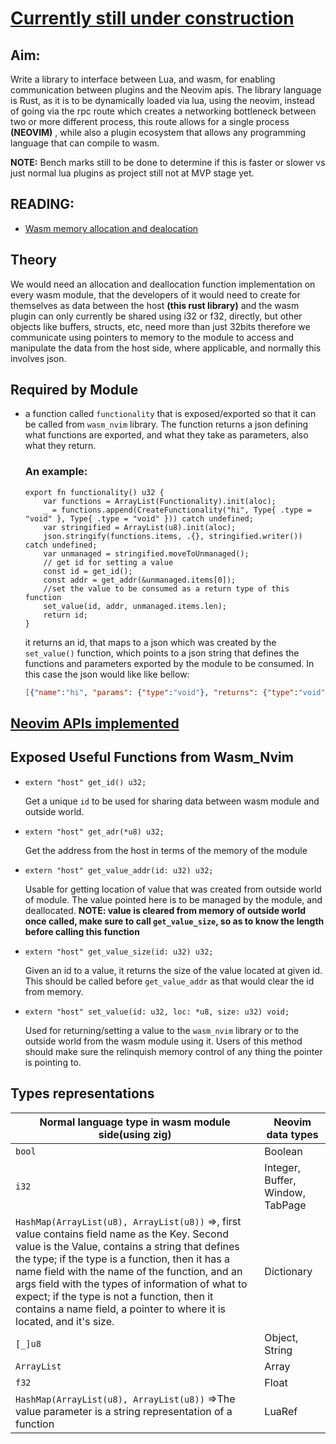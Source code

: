 # <u>Currently still under construction</u>

## Aim:

Write a library to interface between Lua, and wasm, for enabling communication between plugins and the Neovim apis. The library language is Rust, as it is to be dynamically loaded via lua, using the neovim, instead of going via the rpc route which creates a networking bottleneck between two or more different process, this route allows for a single process **(NEOVIM)** , while also a plugin ecosystem that allows any programming language that can compile to wasm.

**NOTE:** Bench marks still to be done to determine if this is faster or slower vs just normal lua plugins as project still not at MVP stage yet.

## READING:

 - [Wasm memory allocation and dealocation](https://radu-matei.com/blog/practical-guide-to-wasm-memory/)

## Theory

We would need an allocation and deallocation function implementation on every wasm module, that the developers of it would need to create for themselves as data between the host **(this rust library)** and the wasm plugin can only currently be shared using i32 or f32, directly, but other objects like buffers, structs, etc, need more than just 32bits therefore we communicate using pointers to memory to the module to access and manipulate the data from the host side, where applicable, and normally this involves json.

## Required by Module

- a function called `functionality` that is exposed/exported so that it can be called from `wasm_nvim` library. The function returns a json defining what functions are exported, and what they take as parameters, also what they return. 

  ### An example:

  ```zig
  export fn functionality() u32 {
      var functions = ArrayList(Functionality).init(aloc);
      _ = functions.append(CreateFunctionality("hi", Type{ .type = "void" }, Type{ .type = "void" })) catch undefined;
      var stringified = ArrayList(u8).init(aloc);
      json.stringify(functions.items, .{}, stringified.writer()) catch undefined;
      var unmanaged = stringified.moveToUnmanaged();
      // get id for setting a value
      const id = get_id();
      const addr = get_addr(&unmanaged.items[0]);
      //set the value to be consumed as a return type of this function
      set_value(id, addr, unmanaged.items.len);
      return id;
  }
  
  ```

  it returns an id, that maps to a json which was created by the `set_value()` function, which points to a json string that defines the functions and parameters exported by the module to be consumed. In this case the json would like like bellow:

  ```json
  [{"name":"hi", "params": {"type":"void"}, "returns": {"type":"void"}}]
  ```

  

## [Neovim APIs implemented](./API.md)



## Exposed Useful Functions from Wasm_Nvim

- ```zig
  extern "host" get_id() u32;
  ```

  Get a unique `id` to be used for sharing data between wasm module and outside world.

- ```zig
  extern "host" get_adr(*u8) u32;
  ```

  Get the address from the host in terms of the memory of the module

- ```zig
  extern "host" get_value_addr(id: u32) u32;
  ```

  Usable for getting location of value that was created from outside world of module. The value pointed here is to be managed by the module, and deallocated.
  **NOTE: value is cleared from memory of outside world once called, make sure to call `get_value_size`, so as to know the length before calling this function**

- ```zig
  extern "host" get_value_size(id: u32) u32;
  ```

  Given an id to a value, it returns the size of the value located at given id. This should be called before `get_value_addr` as that would clear the id from memory.

  

- ```zig
  extern "host" set_value(id: u32, loc: *u8, size: u32) void;
  ```

  Used for returning/setting a value to the `wasm_nvim` library or to the outside world from the wasm module using it. Users of this method should make sure the relinquish memory control of any thing the pointer is pointing to.


## Types representations

| Normal language type in wasm module side(using zig)          | Neovim data types                |
| ------------------------------------------------------------ | -------------------------------- |
| ```bool```                                                   | Boolean                          |
| ```i32```                                                    | Integer, Buffer, Window, TabPage |
| ```HashMap(ArrayList(u8), ArrayList(u8))``` =>, first value contains field name as the Key. Second value is the Value, contains a string that defines the type; if the type is a function, then it has a name field with the name of the function, and an args field with the types of information of what to expect; if the type is not a function, then it contains a name field, a pointer to where it is located, and it's size. | Dictionary                       |
| ```[_]u8```                                                  | Object, String                   |
| ```ArrayList```                                              | Array                            |
| ```f32```                                                    | Float                            |
| ```HashMap(ArrayList(u8), ArrayList(u8))``` =>The value parameter is a string representation of a function | LuaRef                           |

